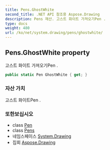 ```yaml
---
title: Pens.GhostWhite
second_title: .NET API 참조용 Aspose.Drawing
description: Pens 재산. 고스트 화이트 가져오기Pen .
type: docs
weight: 480
url: /ko/net/system.drawing/pens/ghostwhite/
---
```

## Pens.GhostWhite property

고스트 화이트 가져오기Pen .

```csharp
public static Pen GhostWhite { get; }
```

### 자산 가치

고스트 화이트Pen .

### 또한보십시오

* class [Pen](../../pen/)
* class [Pens](../)
* 네임스페이스 [System.Drawing](../../pens/)
* 집회 [Aspose.Drawing](../../../)


